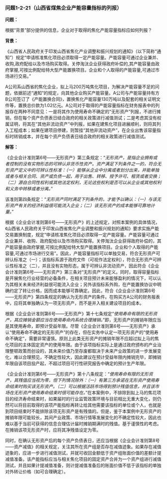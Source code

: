 ### 问题1-2-21（山西省煤焦企业产能容量指标的列报）

**问题：**

根据“背景”部分提供的信息，企业对于取得的焦化产能容量指标应如何列报？

**背景：**

《山西省人民政府关于印发山西省焦化产业调整和振兴规划的通知》（以下简称“通知”）规定“申请核准焦化项目必须取得一定产能容量。产能容量可通过企业兼并、收购,政府配给以及市场购买取得。关停淘汰企业获得政府补偿的,其产能容量由政府掌握,可按比例配给特大型产能置换项目。企业和个人取得的产能容量,可通过市场进行交易。”

A公司系山西省的焦化企业，拟上马200万吨焦化项目，为解决产能容量不足的问题，依据前述“通知”的规定，向其他企业购买产能容量。A公司与产能容量持有方B公司签订了《产能置换合同》，置换焦化产能容量130万吨以及配套的相关证明文件等，置换总价款为1.02亿元。A公司对于取得的产能容量指标在财务报表中的列报存在两种不同意见：一是将其作为使用寿命不确定的“无形资产”列报，不进行摊销，但在每个资产负债表日结合政府的相关政策进行减值测试；二是考虑其没有权属证明，将其在“其他非流动资产”中列报，如果在建焦化项目进展顺利，则将其列入工程成本；如果在建项目停建，则暂挂“其他非流动资产”，在企业出售该容量指标时转销成本，并在每个资产负债表日结合政府的相关政策进行减值测试。

**解答：**

《企业会计准则第6号——无形资产》第三条规定：“*无形资产，是指企业拥有或者控制的没有实物形态的可辨认非货币性资产。资产满足下列条件之一的，符合无形资产定义中的可辨认性标准：（一）能够从企业中分离或者划分出来，并能单独或者与相关合同、资产或负债一起，用于出售、转移、授予许可、租赁或者交换；（二）源自合同性权利或其他法定权利，无论这些权利是否可以从企业或其他权利和义务中转移或者分离。*”

该准则第四条规定：“*无形资产同时满足下列条件的，才能予以确认：（一）与该无形资产有关的经济利益很可能流入企业；（二）该无形资产的成本能够可靠地计量。*”

根据《企业会计准则第6号——无形资产》的上述规定，对照本案例的具体情况，《山西省人民政府关于印发山西省焦化产业调整和振兴规划的通知》要求实施产能交易置换制度，规定“申请核准焦化项目必须取得一定产能容量。产能容量可通过企业兼并、收购、政府配给以及市场购买取得。关停淘汰企业获得政府补偿的，其产能容量由政府掌握,可按比例配给特大型产能置换项目。企业和个人取得的产能容量,可通过市场进行交易”。因此，产能容量指标可以单独交易，符合无形资产可辨认标准之（一）；该指标系源于政府文件（可视作法定权利），符合无形资产可辨认性标准之（二），并且没有实物形态，属于可辨认非流动资产，因此符合《企业会计准则第6号——无形资产》第三条对“无形资产”的定义。同时，取得容量指标是开展焦化行业经营的必备条件，在相关项目预计未来能够盈利的情况下，可以认为其相关未来经济利益很可能流入企业；另外该指标系外购，在产能置换协议中明确约定了转让价格，因而成本能够可靠确定。因此，符合《企业会计准则第6号——无形资产》第四条规定的确认为无形资产的条件。在购买方A公司的财务报表中，应将其单独确认为一项无形资产，而不是并入相关建设项目的成本。

根据《企业会计准则第6号——无形资产》第十七条规定“*使用寿命有限的无形资产，其应摊销金额应当在使用寿命内系统合理摊销。*”即，无形资产的摊销年限应当是其使用寿命，即预计受益年限。尽管《企业会计准则第6号——无形资产》承认“使用寿命不确定的无形资产”的存在，但在实务中认定一项无形资产的“使用寿命不确定”，需要非常谨慎。原则上此类无形资产的摊销年限不应超过拟上马的焦化项目的主体固定资产的使用年限。由于该项指标实际上是通过政府颁布的产业治理整顿政策而创设的，其未来价值乃至存废都取决于未来产业政策的进一步发展变化，难以合理预见，不确定性较大，因此建议在预计受益年限内摊销完毕，即摊销年限自该项目投产起，不超过项目可行性研究报告中确定的预计生产年限。

《企业会计准则第6号——无形资产》第十八条规定：“*使用寿命有限的无形资产，其残值应当视为零，但下列情况除外：（一）有第三方承诺在无形资产使用寿命结束时购买该无形资产。（二）可以根据活跃市场得到预计残值信息，并且该市场在无形资产使用寿命结束时很可能存在。*”在本案例中，不排除到拟上马的焦花项目的经济寿命结束时，如果届时的行业监管政策环境与目前相比无重大变化，则仍然可以将目前取得的该项产能指标再转让给其他需要该指标的单位或个人，也就是到项目结束时不能排除该项无形资产是有残值的。但是，鉴于本案例中无形资产的摊销年限可能较长，其间产业政策、市场行情等发展变化的不确定性较大，因此也难以基于当前可获得的信息合理估计届时摊销期满时的残值。基于谨慎性的考虑。在摊销该项无形资产时，应将其净残值设定为零。

同时，在确认无形资产后的每个资产负债表日，还应当根据《企业会计准则第8号——资产减值》的相关规定，关注其所在资产组是否存在减值迹象。如果存在减值迹象的，应进一步进行减值测试，并就可收回金额低于资产组账面价值的差额计提减值准备。该产能指标应当与相关焦化项目的固定资产合并为一个资产组进行减值测试，并且如果计提减值准备，则计提减值准备后的账面价值不低于该指标的单独对外转让价格（如可合理确定）。